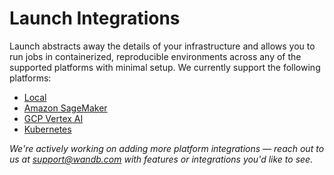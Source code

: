 # Launch Integrations

Launch abstracts away the details of your infrastructure and allows you to run jobs in containerized, reproducible environments across any of the supported platforms with minimal setup. We currently support the following platforms:

* [Local](https://app.gitbook.com/o/-Lr2SEfv2R3GSuF1kZCt/s/-Lqya5RvLedGEWPhtkjU-1972196547/\~/changes/a3dLxy87tdn4RvFki14h/guides/launch/launch-integrations/launch-local)
* [Amazon SageMaker](https://app.gitbook.com/o/-Lr2SEfv2R3GSuF1kZCt/s/-Lqya5RvLedGEWPhtkjU-1972196547/\~/changes/a3dLxy87tdn4RvFki14h/guides/launch/launch-integrations/launch-with-amazon-sagemaker)
* [GCP Vertex AI](https://app.gitbook.com/o/-Lr2SEfv2R3GSuF1kZCt/s/-Lqya5RvLedGEWPhtkjU-1972196547/\~/changes/a3dLxy87tdn4RvFki14h/guides/launch/launch-integrations/launch-with-gcp-vertex-ai)
* [Kubernetes](https://app.gitbook.com/o/-Lr2SEfv2R3GSuF1kZCt/s/-Lqya5RvLedGEWPhtkjU-1972196547/\~/changes/a3dLxy87tdn4RvFki14h/guides/launch/launch-integrations/launch-with-kubernetes)

_We're actively working on adding more platform integrations — reach out to us at support@wandb.com with features or integrations you'd like to see._

